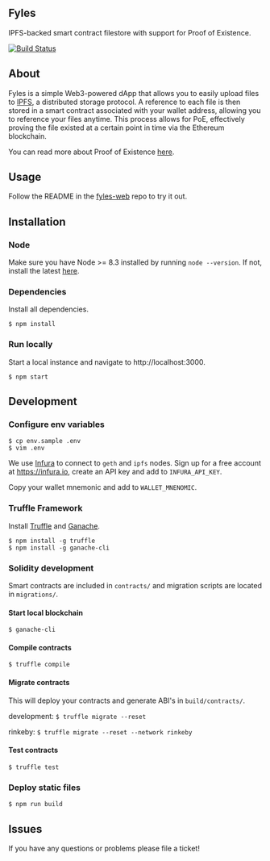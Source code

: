 ## Fyles

IPFS-backed smart contract filestore with support for Proof of Existence.

[![Build Status](https://travis-ci.org/fyles/fyles-contracts.svg?branch=master)](https://travis-ci.org/fyles/fyles-contracts)

## About
Fyles is a simple Web3-powered dApp that allows you to easily upload files to [IPFS](https://ipfs.io), a distributed storage protocol. A reference to each file is then stored in a smart contract associated with your wallet address, allowing you to reference your files anytime. This process allows for PoE, effectively proving the file existed at a certain point in time via the Ethereum blockchain.

You can read more about Proof of Existence [here](https://www.newsbtc.com/proof-of-existence).

## Usage
Follow the README in the [fyles-web](https://github.com/fyles/fyles-web) repo to try it out. 

## Installation

### Node
Make sure you have Node >= 8.3 installed by running `node --version`. If not, install the latest [here](https://nodejs.org/en/download).

### Dependencies
Install all dependencies.

`$ npm install`

### Run locally
Start a local instance and navigate to http://localhost:3000.

`$ npm start`

## Development

### Configure env variables

```
$ cp env.sample .env
$ vim .env
```

We use [Infura](https://infura.io) to connect to `geth` and `ipfs` nodes. Sign up for a free account at https://infura.io, create an API key and add to `INFURA_API_KEY`.

Copy your wallet mnemonic and add to `WALLET_MNENOMIC`.

### Truffle Framework
Install [Truffle](https://truffleframework.com/truffle) and [Ganache](https://truffleframework.com/ganache).

```
$ npm install -g truffle
$ npm install -g ganache-cli
```

### Solidity development
Smart contracts are included in `contracts/` and migration scripts are located in `migrations/`.

#### Start local blockchain
`$ ganache-cli`

#### Compile contracts
`$ truffle compile`

#### Migrate contracts
This will deploy your contracts and generate ABI's in `build/contracts/`.

development: `$ truffle migrate --reset`

rinkeby: `$ truffle migrate --reset --network rinkeby`

#### Test contracts
`$ truffle test`

### Deploy static files
`$ npm run build`

## Issues
If you have any questions or problems please file a ticket!
